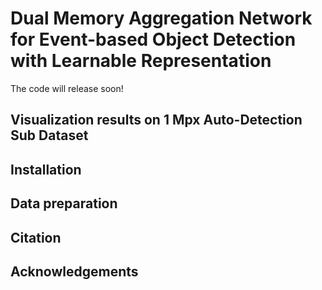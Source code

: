 # Dual Memory Aggregation Network for Event-based Object Detection with Learnable Representation
The code will release soon!


## Visualization results on 1 Mpx Auto-Detection Sub Dataset


## Installation


## Data preparation


## Citation


## Acknowledgements

